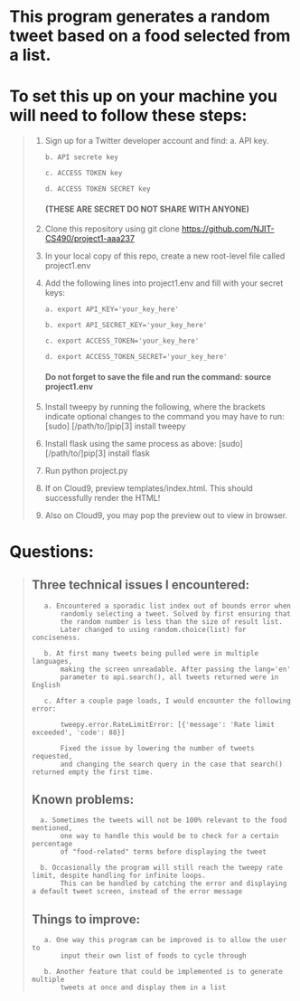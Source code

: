 # This program generates a random tweet based on a food selected from a list.

# To set this up on your machine you will need to follow these steps:

>1. Sign up for a Twitter developer account and find:
>        a. API key.      
>        
>        b. API secrete key
>        
>        c. ACCESS TOKEN key
>        
>        d. ACCESS TOKEN SECRET key  
>
>    #### **(THESE ARE SECRET DO NOT SHARE WITH ANYONE)**
>                
>2. Clone this repository using git clone https://github.com/NJIT-CS490/project1-aaa237
>3. In your local copy of this repo, create a new root-level file called project1.env
>4. Add the following lines into project1.env and fill with your secret keys:
>        
>        a. export API_KEY='your_key_here'
>        
>        b. export API_SECRET_KEY='your_key_here'
>        
>        c. export ACCESS_TOKEN='your_key_here'
>            
>        d. export ACCESS_TOKEN_SECRET='your_key_here'
>                
>    #### **Do not forget to save the file and run the command: source project1.env**
>    
>5. Install tweepy by running the following, where the brackets indicate optional changes 
>    to the command you may have to run: [sudo] [/path/to/]pip[3] install tweepy
>6. Install flask using the same process as above: [sudo] [/path/to/]pip[3] install flask
>7. Run python project.py
>8. If on Cloud9, preview templates/index.html. This should successfully render the HTML!
>9. Also on Cloud9, you may pop the preview out to view in browser.


# Questions:
>
>    ## Three technical issues I encountered:
>            
>        a. Encountered a sporadic list index out of bounds error when 
>            randomly selecting a tweet. Solved by first ensuring that  
>            the random number is less than the size of result list. 
>            Later changed to using random.choice(list) for conciseness.
>        
>        b. At first many tweets being pulled were in multiple languages, 
>            making the screen unreadable. After passing the lang='en' 
>            parameter to api.search(), all tweets returned were in English
>        
>        c. After a couple page loads, I would encounter the following error: 
>        
>            tweepy.error.RateLimitError: [{'message': 'Rate limit exceeded', 'code': 88}]
>        
>            Fixed the issue by lowering the number of tweets requested, 
>            and changing the search query in the case that search() returned empty the first time.
>        
>    ## Known problems:
>            
>       a. Sometimes the tweets will not be 100% relevant to the food mentioned, 
>            one way to handle this would be to check for a certain percentage 
>            of "food-related" terms before displaying the tweet
>            
>       b. Occasionally the program will still reach the tweepy rate limit, despite handling for infinite loops.
>            This can be handled by catching the error and displaying a default tweet screen, instead of the error message
>        
>    ## Things to improve:
>            
>        a. One way this program can be improved is to allow the user to 
>            input their own list of foods to cycle through
>            
>        b. Another feature that could be implemented is to generate multiple 
>            tweets at once and display them in a list
